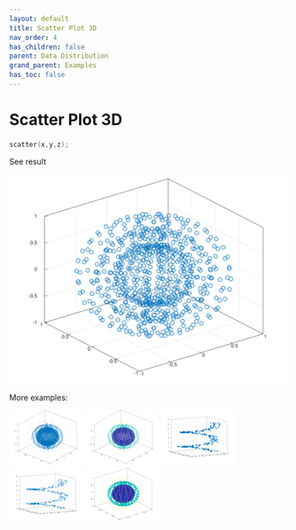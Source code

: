 ```yaml
---
layout: default
title: Scatter Plot 3D
nav_order: 4
has_children: false
parent: Data Distribution
grand_parent: Examples
has_toc: false
---
```

# Scatter Plot 3D

```cpp
scatter(x,y,z);
```


See result
    
[![example_scatter3_1](../data_distribution/scatter3/scatter3_1.svg)](../../../examples/data_distribution/scatter3/scatter3_1.cpp)

More examples:
    
[![example_scatter3_2](../data_distribution/scatter3/scatter3_2_thumb.png)](../../../examples/data_distribution/scatter3/scatter3_2.cpp)  [![example_scatter3_3](../data_distribution/scatter3/scatter3_3_thumb.png)](../../../examples/data_distribution/scatter3/scatter3_3.cpp)  [![example_scatter3_4](../data_distribution/scatter3/scatter3_4_thumb.png)](../../../examples/data_distribution/scatter3/scatter3_4.cpp)  [![example_scatter3_5](../data_distribution/scatter3/scatter3_5_thumb.png)](../../../examples/data_distribution/scatter3/scatter3_5.cpp)  [![example_scatter3_6](../data_distribution/scatter3/scatter3_6_thumb.png)](../../../examples/data_distribution/scatter3/scatter3_6.cpp)
  



